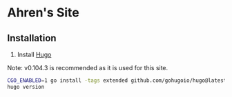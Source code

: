 # Ahren's Site

## Installation

1. Install [Hugo](https://gohugo.io/installation/macos/)

Note: v0.104.3 is recommended as it is used for this site. 

```bash
CGO_ENABLED=1 go install -tags extended github.com/gohugoio/hugo@latest
hugo version
```

